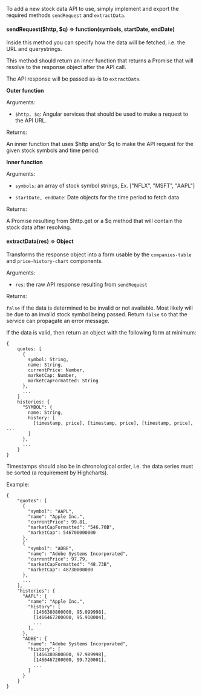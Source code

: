 To add a new stock data API to use, simply implement and export the required methods `sendRequest` and `extractData`.

#### sendRequest($http, $q) => function(symbols, startDate, endDate)

Inside this method you can specify how the data will be fetched, i.e. the URL and querystrings.

This method should return an inner function that returns a Promise that will resolve to the response object after the API call.

The API response will be passed as-is to `extractData`.

**Outer function**

Arguments:

- `$http, $q`: Angular services that should be used to make a request to the API URL.

Returns:

An inner function that uses $http and/or $q to make the API request for the given stock symbols and time period.

**Inner function**

Arguments:

- `symbols`: an array of stock symbol strings, Ex. ["NFLX", "MSFT", "AAPL"]

- `startDate, endDate`: Date objects for the time period to fetch data

Returns:

A Promise resulting from $http.get or a $q method that will contain the stock data after resolving.



#### extractData(res) => Object

Transforms the response object into a form usable by the `companies-table` and `price-history-chart` components.

Arguments:

- `res`: the raw API response resulting from `sendRequest`

Returns:

`false` if the data is determined to be invalid or not available. Most likely will be due to an invalid stock symbol being passed. Return `false` so that the service can propagate an error message.

If the data is valid, then return an object with the following form at minimum:

```
{
    quotes: [
      {
        symbol: String,
        name: String,
        currentPrice: Number,
        marketCap: Number,
        marketCapFormatted: String
      },
      ...
    ]
    histories: {
      "SYMBOL": {
        name: String,
        history: [
          [timestamp, price], [timestamp, price], [timestamp, price], ...
        ]
      },
      ...
    }
}
```

Timestamps should also be in chronological order, i.e. the data series must be sorted (a requirement by Highcharts).

Example:

```
{
    "quotes": [
      {
        "symbol": "AAPL",
        "name": "Apple Inc.",
        "currentPrice": 99.81,
        "marketCapFormatted": "546.70B",
        "marketCap": 546700000000
      },
      {
        "symbol": "ADBE",
        "name": "Adobe Systems Incorporated",
        "currentPrice": 97.79,
        "marketCapFormatted": "48.73B",
        "marketCap": 48730000000
      },
      ...
    ],
    "histories": {
      "AAPL": {
        "name": "Apple Inc.",
        "history": [
          [1466380800000, 95.099998],
          [1466467200000, 95.910004],
          ...
        ],
      },
      "ADBE": {
        "name": "Adobe Systems Incorporated",
        "history": [
          [1466380800000, 97.989998],
          [1466467200000, 99.720001],
          ...
        ]
      }
    }
}
```
